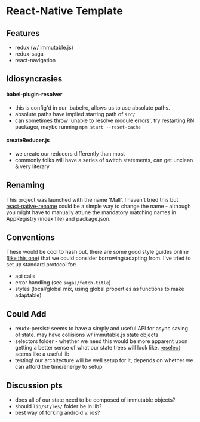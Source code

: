 # React-Native Template

## Features

* redux (w/ immutable.js)
* redux-saga
* react-navigation

## Idiosyncrasies

#### babel-plugin-resolver
 * this is config'd in our .babelrc, allows us to use absolute paths.
 * absolute paths have implied starting path of `src/`
 * can sometimes throw 'unable to resolve module errors'. try restarting RN packager, maybe running `npm start --reset-cache`

#### createReducer.js
* we create our reducers differently than most
* commonly folks will have a series of switch statements, can get unclean & very literary

## Renaming
This project was launched with the name 'Mall'. I haven't tried this but [react-native-rename](https://github.com/junedomingo/react-native-rename) could be a simple way to change the name - although you might have to manually attune the mandatory matching names in AppRegistry (index file) and package.json.

## Conventions

These would be cool to hash out, there are some good style guides online ([like this one](https://github.com/airbnb/javascript)) that we could consider borrowing/adapting from. I've tried to set up standard protocol for:

* api calls
* error handling (see `sagas/fetch-title`)
* styles (local/global mix, using global properties as functions to make adaptable)

## Could Add

* reudx-persist: seems to have a simply and useful API for async saving of state. may have collisions w/ immutable.js state objects
* selectors folder - whether we need this would be more apparent upon getting a better sense of what our state trees will look like. [reselect](https://github.com/reactjs/reselect) seems like a useful lib
* testing! our architecture will be well setup for it, depends on whether we can afford the time/energy to setup

## Discussion pts

* does all of our state need to be composed of immutable objects?
* should `lib/styles/` folder be in lib?
* best way of forking android v. ios?
